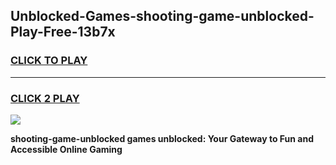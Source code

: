 
## Unblocked-Games-shooting-game-unblocked-Play-Free-13b7x
<h3>
<a href="https://premium76.site?title=shooting-game-unblocked&ref=24M">CLICK TO PLAY</a></h3>
<hr>

<h3>
<a href="https://premium76.site?title=shooting-game-unblocked&ref=24M">CLICK 2 PLAY</a>
  
</h3>

<a href="https://premium76.site?title=shooting-game-unblocked&ref=24M"><img src="https://clearcache.store/games.png"></a>


**shooting-game-unblocked games unblocked: Your Gateway to Fun and Accessible Online Gaming**

